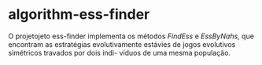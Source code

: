 # algorithm-ess-finder

O projetojeto ess-finder implementa os métodos _FindEss_ e _EssByNahs_, que encontram as estratégias evolutivamente estávies de jogos evolutivos simétricos travados por dois indi-
víduos de uma mesma população.

